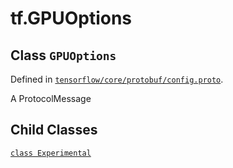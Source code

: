 <div itemscope itemtype="http://developers.google.com/ReferenceObject">
<meta itemprop="name" content="tf.GPUOptions" />
<meta itemprop="path" content="Stable" />
<meta itemprop="property" content="Experimental"/>
</div>

# tf.GPUOptions

## Class `GPUOptions`





Defined in [`tensorflow/core/protobuf/config.proto`](https://www.tensorflow.org/code/tensorflow/core/protobuf/config.proto).

A ProtocolMessage

## Child Classes
[`class Experimental`](../tf/GPUOptions/Experimental.md)

